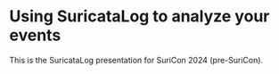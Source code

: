 # Using SuricataLog to analyze your events

This is the SuricataLog presentation for SuriCon 2024 (pre-SuriCon).
